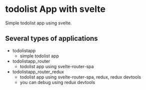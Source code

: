 # todolist App with svelte
Simple todolist app using svelte.

## Several types of applications
* todolistapp
    * simple todolist app
* todolistapp_router
    * todolist app using svelte-router-spa
* todolistapp_router_redux
    * todolist app using svelte-router-spa, redux, redux devtools
    * you can debug using redux devtools
    
